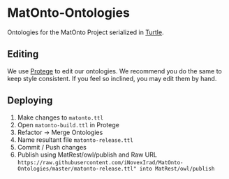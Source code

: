 MatOnto-Ontologies
==================

Ontologies for the MatOnto Project serialized in [Turtle](http://www.w3.org/TeamSubmission/turtle/).


Editing
-------

We use [Protege](http://protege.stanford.edu/) to edit our ontologies.  We recommend you do the same to keep style consistent.  If you feel so inclined, you may edit them by hand.


Deploying
---------
1. Make changes to `matonto.ttl`
3. Open `matonto-build.ttl` in Protege
4. Refactor -> Merge Ontologies
5. Name resultant file `matonto-release.ttl`
6. Commit / Push changes
7. Publish using MatRest/owl/publish and Raw URL `https://raw.githubusercontent.com/iNovexIrad/MatOnto-Ontologies/master/matonto-release.ttl" into MatRest/owl/publish`
